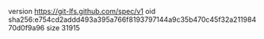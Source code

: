 version https://git-lfs.github.com/spec/v1
oid sha256:e754cd2addd493a395a766f8193797144a9c35b470c45f32a21198470d0f9a96
size 31915
